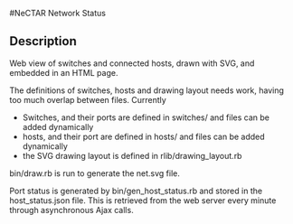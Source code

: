 #NeCTAR Network Status

## Description

Web view of switches and connected hosts, drawn with SVG, and embedded in an HTML page. 

The definitions of switches, hosts and drawing layout needs work, having too much overlap between files. 
Currently
* Switches, and their ports are defined in switches/ and files can be added dynamically
* hosts, and their port are defined in hosts/ and files can be added dynamically
* the SVG drawing layout is defined in rlib/drawing_layout.rb

bin/draw.rb is run to generate the net.svg file.

Port status is generated by bin/gen_host_status.rb and stored in the host_status.json file. This is retrieved from the web server every minute through asynchronous Ajax calls.  

